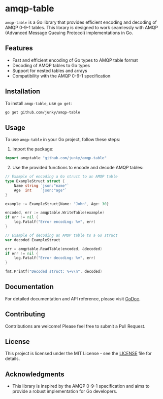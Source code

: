 # amqp-table

`amqp-table` is a Go library that provides efficient encoding and decoding of AMQP 0-9-1 tables. This library is designed to work seamlessly with AMQP (Advanced Message Queuing Protocol) implementations in Go.

## Features

- Fast and efficient encoding of Go types to AMQP table format
- Decoding of AMQP tables to Go types
- Support for nested tables and arrays
- Compatibility with the AMQP 0-9-1 specification

## Installation

To install `amqp-table`, use `go get`:

```bash
go get github.com/junky/amqp-table
```

## Usage

To use `amqp-table` in your Go project, follow these steps:

1. Import the package:

```go
import amqptable "github.com/junky/amqp-table"
```

2. Use the provided functions to encode and decode AMQP tables:

```go
// Example of encoding a Go struct to an AMQP table
type ExampleStruct struct {
    Name string `json:"name"`
    Age  int    `json:"age"`
}

example := ExampleStruct{Name: "John", Age: 30}

encoded, err := amqptable.WriteTable(example)
if err != nil {
    log.Fatalf("Error encoding: %v", err)
}

// Example of decoding an AMQP table to a Go struct
var decoded ExampleStruct

err = amqptable.ReadTable(encoded, &decoded)
if err != nil {
    log.Fatalf("Error decoding: %v", err)
}

fmt.Printf("Decoded struct: %+v\n", decoded)
```

## Documentation

For detailed documentation and API reference, please visit [GoDoc](https://pkg.go.dev/github.com/yourusername/amqp-table).

## Contributing

Contributions are welcome! Please feel free to submit a Pull Request.

## License

This project is licensed under the MIT License - see the [LICENSE](LICENSE) file for details.

## Acknowledgments

- This library is inspired by the AMQP 0-9-1 specification and aims to provide a robust implementation for Go developers.
